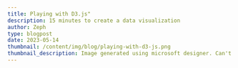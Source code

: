 ```yaml
---
title: Playing with D3.js"
description: 15 minutes to create a data visualization
author: Zeph
type: blogpost
date: 2023-05-14
thumbnail: /content/img/blog/playing-with-d3-js.png
thumbnail_description: Image generated using microsoft designer. Can't remember the exact prompt.
---
```


<PlayingWithD3JS />